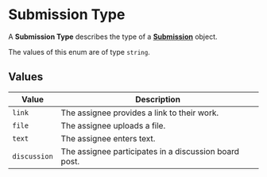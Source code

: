 # Submission Type
A **Submission Type** describes the type of a
**[Submission](../submission)** object.

The values of this enum are of type `string`.

## Values
| Value        | Description                                           |
|--------------|-------------------------------------------------------|
| `link`       | The assignee provides a link to their work.           |
| `file`       | The assignee uploads a file.                          |
| `text`       | The assignee enters text.                             |
| `discussion` | The assignee participates in a discussion board post. |
